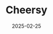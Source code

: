 ---  
layout: startup_page  
title: "Cheersy"  
id: "cheersy.com"  
permalink: "/cheersycheersy.com02252025/"  
website: "https://www.cheersy.com/"  
funding_round: "Pre-Seed"  
funding_amount: "$500K"  
investors: "Kerry Washington, Jennifer Gilbert, Elizabeth Cutler, Christina Tosi, Jove Meyer, Jim Carden, Allison Du Val, Joanna Rosholm, Qusai Smirat, Vidhi Data, Shalini Sardana"  
about: "Cheersy is a digital marketplace designed to connect engaged couples with day-of wedding coordinators. The platform aims to reduce stress for couples by providing access to vetted coordinators that fit their budget, vision, and vibe, allowing them to enjoy their wedding day."  
markets: "Event Planning, Marketplace, Events, Wedding"  
hq: "New York, New York, United States"  
founded_year: "2024"  
linkedin: "https://www.linkedin.com/company/cheersy"  
twitter: ""  
instagram: "https://www.instagram.com/cheersy"  
facebook: ""  
crunchbase: "https://www.crunchbase.com/organization/cheersy"  
pitchbook: ""  

date_display: "25-Feb-2025"  
date: "2025-02-25"

# SEO Optimization  
meta_title: "Cheersy - Pre-Seed Funding ($500K)"  
meta_description: "Cheersy, Cheersy is a digital marketplace designed to connect engaged couples with day-of wedding coordinators. The platform aims to reduce stress for couples ..."  
meta_keywords: "Cheersy, Event Planning, Marketplace, Events, Wedding, Pre-Seed funding"  
canonical_url: "https://startup.projectstartups.com/cheersycheersy.com02252025/"  
---